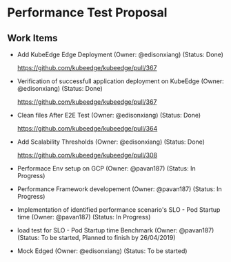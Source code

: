 # Performance Test Proposal

## Work Items

* Add KubeEdge Edge Deployment (Owner: @edisonxiang) (Status: Done)

  https://github.com/kubeedge/kubeedge/pull/367
  
* Verification of successfull application deployment on KubeEdge (Owner: @edisonxiang) (Status: Done)

  https://github.com/kubeedge/kubeedge/pull/367
  
* Clean files After E2E Test (Owner: @edisonxiang) (Status: Done)

  https://github.com/kubeedge/kubeedge/pull/364
  
* Add Scalability Thresholds (Owner: @edisonxiang) (Status: Done)
 
  https://github.com/kubeedge/kubeedge/pull/308
  
* Performace Env setup on GCP  (Owner: @pavan187) (Status: In Progress)

* Performance Framework developement (Owner: @pavan187) (Status: In Progress)

* Implementation of identified performance scenario's SLO - Pod Startup time (Owner: @pavan187) (Status: In Progress)

* load test for SLO - Pod Startup time Benchmark (Owner: @pavan187) (Status: To be started, Planned to finish by 26/04/2019)

* Mock Edged (Owner: @edisonxiang) (Status: To be started)
